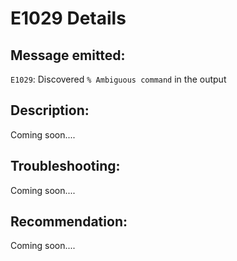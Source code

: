 # E1029 Details

## Message emitted:

`E1029`: Discovered `% Ambiguous command` in the output

## Description:

Coming soon....

## Troubleshooting:

Coming soon....

## Recommendation:

Coming soon....
